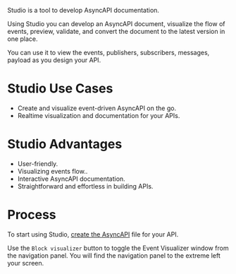 Studio is a tool to develop AsyncAPI documentation. 

Using Studio you can develop an AsyncAPI document, visualize the flow of events, preview, validate, and convert the document to the latest version in one place.

You can use it to view the events, publishers, subscribers, messages, payload as you design your API.

# Studio Use Cases

- Create and visualize event-driven AsyncAPI on the go.
- Realtime visualization and documentation for your APIs.


# Studio Advantages 
- User-friendly.
- Visualizing events flow..
- Interactive AsyncAPI documentation.
- Straightforward and effortless in building APIs.


# Process

To start using Studio, [create the AsyncAPI](https://www.asyncapi.com/docs/tutorials/streetlights#creating-the-asyncapi-file) file for your API.

Use the `Block visualizer` button to toggle the Event Visualizer window from the navigation panel. You will find the navigation panel to the extreme left your screen. 